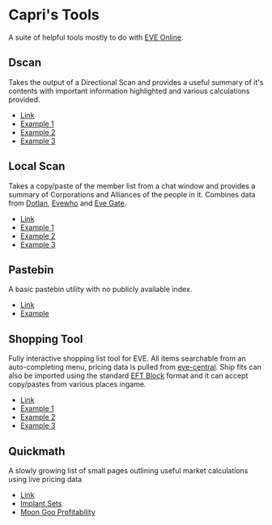 # Capri's Tools
A suite of helpful tools mostly to do with [EVE Online](https://www.eveonline.com/).

## Dscan
Takes the output of a Directional Scan and provides a useful summary of it's contents with important information highlighted and various calculations provided.

* [Link](http://skyride.org/dscan/)
* [Example 1](http://skyride.org/dscan/85b34b605c1b5e5eb8c5b8fb8183e5f7dd678d17)
* [Example 2](http://skyride.org/dscan/f9b6c5de7944ae65cbea9450da601803903af2a4)
* [Example 3](http://skyride.org/dscan/594d7b230f9af2a4d4d64cf0a463071ccdb2f75d)

## Local Scan
Takes a copy/paste of the member list from a chat window and provides a summary of Corporations and Alliances of the people in it. Combines data from [Dotlan](http://evemaps.dotlan.net/), [Evewho](http://evewho.com/) and [Eve Gate](https://gate.eveonline.com/Alliance/Black%20Legion._).

* [Link](http://skyride.org/local/)
* [Example 1](http://skyride.org/local/d6f8641a873aafb11e7b257e93564822cba8ece3)
* [Example 2](http://skyride.org/local/e0198b5711daa1cccb6ee55897d83c0fdb0a6c5b)
* [Example 3](http://skyride.org/local/3aa323d75151019b7e17ecfa7e9bcd7818ff47c7)

## Pastebin
A basic pastebin utility with no publicly available index.

* [Link](http://skyride.org/paste/)
* [Example](http://skyride.org/paste/17df037a149bbabc6c5b96c4217a22696f3c4238)

## Shopping Tool
Fully interactive shopping list tool for EVE. All items searchable from an auto-completing menu, pricing data is pulled from [eve-central](https://eve-central.com/). Ship fits can also be imported using the standard [EFT Block](http://skyride.org/paste/2e8c9ea3f8d2f986cc5395f94059b3b5271de3f1) format and it can accept copy/pastes from various places ingame.

* [Link](http://skyride.org/shopping/)
* [Example 1](http://skyride.org/shopping/3a8b7501ca1fbfa685b281e65f7f39f3dd0c5ce9)
* [Example 2](http://skyride.org/shopping/42a3e1437cf0c10d73cdc21b85fea39007939f4c)
* [Example 3](http://skyride.org/shopping/e9e9248e6987bfc42e02dbfc85a9f5f411dae676)

## Quickmath
A slowly growing list of small pages outlining useful market calculations using live pricing data

* [Link](http://skyride.org/quickmath/)
* [Implant Sets](http://skyride.org/quickmath/implants)
* [Moon Goo Profitability](http://skyride.org/quickmath/moongoo)